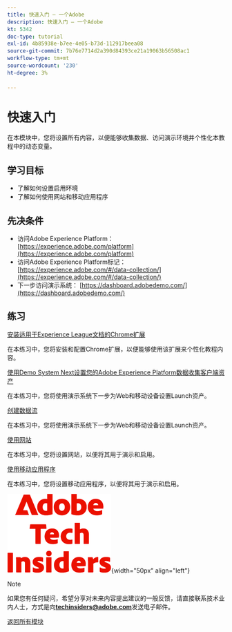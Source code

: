 ```yaml
---
title: 快速入门 — 一个Adobe
description: 快速入门 — 一个Adobe
kt: 5342
doc-type: tutorial
exl-id: 4b85938e-b7ee-4e05-b73d-112917beea08
source-git-commit: 7b76e7714d2a390d84393ce21a19063b56508ac1
workflow-type: tm+mt
source-wordcount: '230'
ht-degree: 3%

---
```


# 快速入门

在本模块中，您将设置所有内容，以便能够收集数据、访问演示环境并个性化本教程中的动态变量。

## 学习目标

- 了解如何设置启用环境
- 了解如何使用网站和移动应用程序

## 先决条件

- 访问Adobe Experience Platform： [https://experience.adobe.com/platform](https://experience.adobe.com/platform)
- 访问Adobe Experience Platform标记： [https://experience.adobe.com/#/data-collection/](https://experience.adobe.com/#/data-collection/)
- 下一步访问演示系统： [https://dashboard.adobedemo.com/](https://dashboard.adobedemo.com/)

## 练习

[安装适用于Experience League文档的Chrome扩展](./ex1.md)

在本练习中，您将安装和配置Chrome扩展，以便能够使用该扩展来个性化教程内容。

[使用Demo System Next设置您的Adobe Experience Platform数据收集客户端资产](./ex2.md)

在本练习中，您将使用演示系统下一步为Web和移动设备设置Launch资产。

[创建数据流](./ex3.md)

在本练习中，您将使用演示系统下一步为Web和移动设备设置Launch资产。

[使用网站](./ex4.md)

在本练习中，您将设置网站，以便将其用于演示和启用。

[使用移动应用程序](./ex5.md)

在本练习中，您将设置移动应用程序，以便将其用于演示和启用。

![技术内部人士](./../../../assets/images/techinsiders.png){width="50px" align="left"}

>[!NOTE]
>
>如果您有任何疑问，希望分享对未来内容提出建议的一般反馈，请直接联系技术业内人士，方式是向&#x200B;**techinsiders@adobe.com**&#x200B;发送电子邮件。

[返回所有模块](../../../overview.md)
